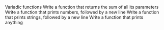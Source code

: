 Variadic functions
Write a function that returns the sum of all its parameters
Write a function that prints numbers, followed by a new line
Write a function that prints strings, followed by a new line
Write a function that prints anything

